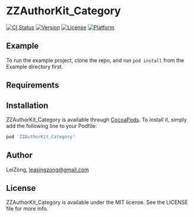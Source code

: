 # ZZAuthorKit_Category

[![CI Status](https://img.shields.io/travis/LeiZong/ZZAuthorKit_Category.svg?style=flat)](https://travis-ci.org/LeiZong/ZZAuthorKit_Category)
[![Version](https://img.shields.io/cocoapods/v/ZZAuthorKit_Category.svg?style=flat)](https://cocoapods.org/pods/ZZAuthorKit_Category)
[![License](https://img.shields.io/cocoapods/l/ZZAuthorKit_Category.svg?style=flat)](https://cocoapods.org/pods/ZZAuthorKit_Category)
[![Platform](https://img.shields.io/cocoapods/p/ZZAuthorKit_Category.svg?style=flat)](https://cocoapods.org/pods/ZZAuthorKit_Category)

## Example

To run the example project, clone the repo, and run `pod install` from the Example directory first.

## Requirements

## Installation

ZZAuthorKit_Category is available through [CocoaPods](https://cocoapods.org). To install
it, simply add the following line to your Podfile:

```ruby
pod 'ZZAuthorKit_Category'
```

## Author

LeiZong, leasingzong@gmail.com

## License

ZZAuthorKit_Category is available under the MIT license. See the LICENSE file for more info.

